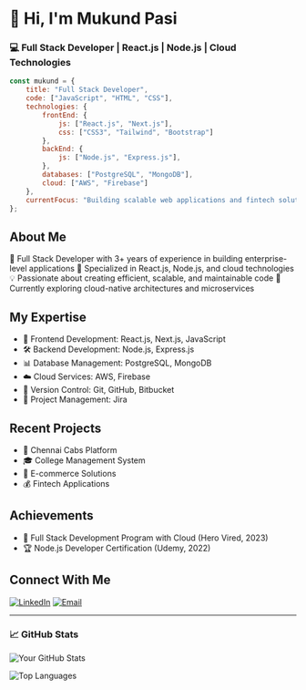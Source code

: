 # 👋 Hi, I'm Mukund Pasi

### 💻 Full Stack Developer | React.js | Node.js | Cloud Technologies

```javascript
const mukund = {
    title: "Full Stack Developer",
    code: ["JavaScript", "HTML", "CSS"],
    technologies: {
        frontEnd: {
            js: ["React.js", "Next.js"],
            css: ["CSS3", "Tailwind", "Bootstrap"]
        },
        backEnd: {
            js: ["Node.js", "Express.js"],
        },
        databases: ["PostgreSQL", "MongoDB"],
        cloud: ["AWS", "Firebase"]
    },
    currentFocus: "Building scalable web applications and fintech solutions"
};
```

## About Me
🚀 Full Stack Developer with 3+ years of experience in building enterprise-level applications
🎯 Specialized in React.js, Node.js, and cloud technologies
💡 Passionate about creating efficient, scalable, and maintainable code
🌱 Currently exploring cloud-native architectures and microservices

## My Expertise
- 💪 Frontend Development: React.js, Next.js, JavaScript
- 🛠️ Backend Development: Node.js, Express.js
- 📊 Database Management: PostgreSQL, MongoDB
- ☁️ Cloud Services: AWS, Firebase
- 🔄 Version Control: Git, GitHub, Bitbucket
- 📝 Project Management: Jira

## Recent Projects
- 🚗 Chennai Cabs Platform
- 🎓 College Management System
- 🛒 E-commerce Solutions
- 💰 Fintech Applications

## Achievements
- 📜 Full Stack Development Program with Cloud (Hero Vired, 2023)
- 🏆 Node.js Developer Certification (Udemy, 2022)

## Connect With Me
[![LinkedIn](https://img.shields.io/badge/-Mukund_Pasi-blue?style=flat-square&logo=Linkedin&logoColor=white&link=https://www.linkedin.com/in/mukund-pasi-03010224b/)](https://www.linkedin.com/in/mukund-pasi-03010224b/)
[![Email](https://img.shields.io/badge/-mukpas999@gmail.com-red?style=flat-square&logo=Gmail&logoColor=white)](mailto:mukpas999@gmail.com)

---
### 📈 GitHub Stats

![Your GitHub Stats](https://github-readme-stats.vercel.app/api?username=YOURUSERNAME&show_icons=true&theme=radical)

![Top Languages](https://github-readme-stats.vercel.app/api/top-langs/?username=YOURUSERNAME&layout=compact&theme=radical)
